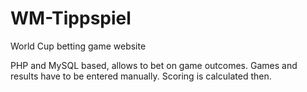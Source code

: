 WM-Tippspiel
============

World Cup betting game website

PHP and MySQL based, allows to bet on game outcomes. Games and results have to be entered manually. Scoring is calculated then.
